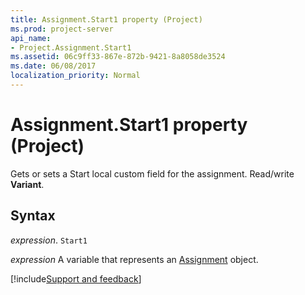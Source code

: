 ```yaml
---
title: Assignment.Start1 property (Project)
ms.prod: project-server
api_name:
- Project.Assignment.Start1
ms.assetid: 06c9ff33-867e-872b-9421-8a8058de3524
ms.date: 06/08/2017
localization_priority: Normal
---
```



# Assignment.Start1 property (Project)

Gets or sets a Start local custom field for the assignment. Read/write  **Variant**.


## Syntax

_expression_. `Start1`

_expression_ A variable that represents an [Assignment](./Project.Assignment.md) object.

[!include[Support and feedback](~/includes/feedback-boilerplate.md)]